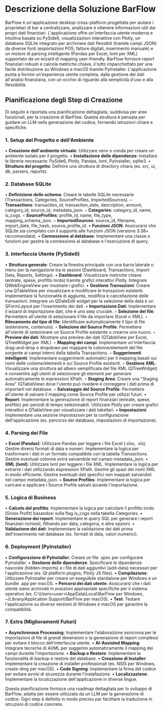 # Descrizione della Soluzione BarFlow

BarFlow è un'applicazione desktop cross-platform progettata per aiutare i proprietari di bar a centralizzare, analizzare e ottenere informazioni utili dai propri dati finanziari. L'applicazione offre un'interfaccia utente moderna e intuitiva basata su PySide6, visualizzazioni interattive con Plotly, un database SQLite integrato per archiviare dati flessibili (tramite campi JSON) da diverse fonti (esportazioni POS, fatture digitali, inserimento manuale) e un motore di parsing intelligente (Pandas per Excel, lxml per XML) supportato da un wizard di mapping user-friendly. BarFlow fornisce report finanziari robusti e calcola metriche chiave, il tutto impacchettato per una facile distribuzione su Windows e macOS tramite PyInstaller. L'applicazione punta a fornire un'esperienza utente completa, dalla gestione dei dati all'analisi finanziaria, con un occhio di riguardo alla semplicità d'uso e alla flessibilità.

## Pianificazione degli Step di Creazione

Di seguito è riportata una pianificazione dettagliata, suddivisa per aree funzionali, per la creazione di BarFlow. Questa struttura è pensata per guidare un LLM nella generazione del codice, fornendo istruzioni chiare e specifiche.

### 1. Setup del Progetto e dell'Ambiente

• **Creazione dell'ambiente virtuale**: Utilizzare venv o conda per creare un ambiente isolato per il progetto.
• **Installazione delle dipendenze**: Installare le librerie necessarie: PySide6, Plotly, Pandas, lxml, PyInstaller, sqlite3.
• **Struttura del progetto**: Definire una struttura di directory chiara (es. src, ui, db, parsers, reports).

### 2. Database SQLite

• **Definizione dello schema**: Creare le tabelle SQLite necessarie (Transactions, Categories, SourceProfiles, ImportedSources).
    ◦ **Transactions**: transaction_id, transaction_date, description, amount, category_id, source_id, metadata_json.
    ◦ **Categories**: category_id, name, is_cogs.
    ◦ **SourceProfiles**: profile_id, name, file_type, mapping_schema_json.
    ◦ **ImportedSources**: source_id, filename, import_date, file_hash, source_profile_id.
• **Funzioni JSON**: Assicurarsi che SQLite sia compilato con il supporto alle funzioni JSON (versione 3.38+ raccomandata).
• **Connessione al database**: Implementare una classe o funzioni per gestire la connessione al database e l'esecuzione di query.

### 3. Interfaccia Utente (PySide6)

• **Struttura generale**: Creare la finestra principale con una barra laterale o menu per la navigazione tra le sezioni (Dashboard, Transactions, Import Data, Reports, Settings).
• **Dashboard**: Visualizzare metriche chiave (entrate, spese, profitto lordo) tramite grafici interattivi Plotly. Integrare QWebEngineView per mostrare i grafici.
• **Gestione Transazioni**: Creare una QTableView per visualizzare e modificare le transazioni esistenti. Implementare la funzionalità di aggiunta, modifica e cancellazione delle transazioni. Integrare un QDateEdit widget per la selezione della data e un QFormLayout per l'inserimento dei dati.
• **Importazione Dati**: Implementare il wizard di importazione dati, che è uno step cruciale.
    ◦ **Selezione del file**: Permettere all'utente di selezionare il file da importare (Excel o XML).
    ◦ **Rilevamento del tipo di file**: Identificare automaticamente il tipo di file (estensione, contenuto).
    ◦ **Selezione del Source Profile**: Permettere all'utente di selezionare un Source Profile esistente o crearne uno nuovo.
    ◦ **Preview dei dati**: Mostrare una preview dei dati (QTableView per Excel, QTreeWidget per XML).
    ◦ **Mapping dei campi**: Implementare un'interfaccia drag-and-drop o dropdown per mappare le colonne/elementi del file sorgente ai campi interni della tabella Transactions.
    ◦ **Suggerimenti intelligenti**: Implementare suggerimenti automatici per il mapping basati sui nomi delle colonne/elementi e sui Source Profile esistenti.
    ◦ **Gestione XML**: Visualizzare una struttura ad albero semplificata del file XML (QTreeWidget) e consentire agli utenti di selezionare gli elementi per generare automaticamente le espressioni XPath.
    ◦ **Staging Area**: Creare una "Staging Area" (QTableView) dove l'utente può rivedere e correggere i dati prima di importarli nel database.
    ◦ **Salvataggio del Source Profile**: Permettere all'utente di salvare il mapping come Source Profile per utilizzi futuri.
• **Report**: Implementare la generazione di report finanziari (entrate, spese, profitto) per periodi di tempo selezionabili. Utilizzare Plotly per creare grafici interattivi e QTableView per visualizzare i dati tabellari.
• **Impostazioni**: Implementare una sezione impostazioni per la configurazione dell'applicazione (es. percorso del database, impostazioni di importazione).

### 4. Parsing dei File

• **Excel (Pandas)**: Utilizzare Pandas per leggere i file Excel (.xlsx, .xls). Gestire diversi formati di data e numeri. Implementare la logica per trasformare i dati in un formato compatibile con la tabella Transactions. Gestire eventuali colonne extra salvandole nel campo metadata_json.
• **XML (lxml)**: Utilizzare lxml per leggere i file XML. Implementare la logica per estrarre i dati utilizzando espressioni XPath. Gestire gli spazi dei nomi XML in modo efficiente. Gestire eventuali dati specifici non mappati salvandoli nel campo metadata_json.
• **Source Profiles**: Implementare la logica per caricare e applicare i Source Profile salvati durante l'importazione.

### 5. Logica di Business

• **Calcolo del profitto**: Implementare la logica per calcolare il profitto lordo (Gross Profit) basandosi sulla flag is_cogs nella tabella Categories.
• **Generazione dei report**: Implementare le query SQL per generare i report finanziari richiesti, filtrando per data, categoria, e altre opzioni.
• **Validazione dei dati**: Implementare la validazione dei dati prima dell'inserimento nel database (es. formati di data, valori numerici).

### 6. Deployment (PyInstaller)

• **Configurazione di PyInstaller**: Creare un file .spec per configurare PyInstaller.
• **Gestione delle dipendenze**: Specificare le dipendenze nascoste (hidden-imports) e i file di dati aggiuntivi (add-data) necessari per l'applicazione (es. Qt platform plugins, Plotly JS files).
• **Compilazione**: Utilizzare PyInstaller per creare un eseguibile standalone per Windows e un bundle .app per macOS.
• **Percorsi dei dati utente**: Assicurarsi che i dati utente siano archiviati in posizioni appropriate specifiche per il sistema operativo (es. C:\Users\<user>\AppData\Local\BarFlow per Windows, ~/Library/Application Support/BarFlow per macOS).
• **Test**: Testare l'applicazione su diverse versioni di Windows e macOS per garantire la compatibilità.

### 7. Extra (Miglioramenti Futuri)

• **Asynchronous Processing**: Implementare l'elaborazione asincrona per le importazioni di file di grandi dimensioni o la generazione di report complessi per evitare il blocco dell'interfaccia utente.
• **AI-Assisted Mapping**: Integrare tecniche di AI/ML per suggerire automaticamente il mapping dei campi durante l'importazione.
• **Backup e Restore**: Implementare la funzionalità di backup e restore del database.
• **Creazione di Installer**: Implementare la creazione di installer professionali (es. NSIS per Windows, create-dmg per macOS).
• **Code Signing**: Implementare la firma del codice per evitare avvisi di sicurezza durante l'installazione.
• **Localizzazione**: Implementare la localizzazione dell'applicazione in diverse lingue.

Questa pianificazione fornisce una roadmap dettagliata per lo sviluppo di BarFlow, adatta per essere utilizzata da un LLM per la generazione di codice. Ogni step è definito in modo preciso per facilitare la traduzione in istruzioni di codice concrete.
